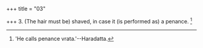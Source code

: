 +++
title = "03"

+++
3. (The hair must be) shaved, in case it (is performed as) a penance. [^2] 


[^2]:  'He calls penance vrata.'--Haradatta.

